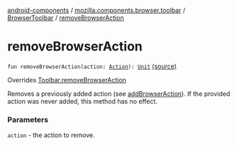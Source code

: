 [android-components](../../index.md) / [mozilla.components.browser.toolbar](../index.md) / [BrowserToolbar](index.md) / [removeBrowserAction](./remove-browser-action.md)

# removeBrowserAction

`fun removeBrowserAction(action: `[`Action`](../../mozilla.components.concept.toolbar/-toolbar/-action/index.md)`): `[`Unit`](https://kotlinlang.org/api/latest/jvm/stdlib/kotlin/-unit/index.html) [(source)](https://github.com/mozilla-mobile/android-components/blob/master/components/browser/toolbar/src/main/java/mozilla/components/browser/toolbar/BrowserToolbar.kt#L240)

Overrides [Toolbar.removeBrowserAction](../../mozilla.components.concept.toolbar/-toolbar/remove-browser-action.md)

Removes a previously added action (see [addBrowserAction](add-browser-action.md)). If the provided
action was never added, this method has no effect.

### Parameters

`action` - the action to remove.